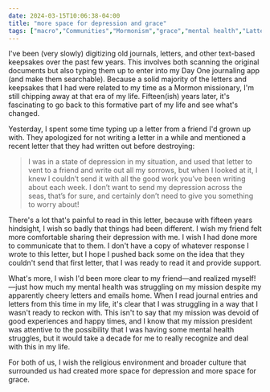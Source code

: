 ```yaml
---
date: 2024-03-15T10:06:38-04:00
title: "more space for depression and grace"
tags: ["macro","Communities","Mormonism","grace","mental health","Latter-day Saint missionaries","Day One","journaling"]
---
```

I've been (very slowly) digitizing old journals, letters, and other text-based keepsakes over the past few years. This involves both scanning the original documents but also typing them up to enter into my Day One journaling app (and make them searchable). Because a solid majority of the letters and keepsakes that I had were related to my time as a Mormon missionary, I'm still chipping away at that era of my life. Fifteen(ish) years later, it's fascinating to go back to this formative part of my life and see what's changed. 

Yesterday, I spent some time typing up a letter from a friend I'd grown up with. They apologized for not writing a letter in a while and mentioned a recent letter that they had written out before destroying: 

> I was in a state of depression in my situation, and used that letter to vent to a friend and write out all my sorrows, but when I looked at it, I knew I couldn’t send it with all the good work you’ve been writing about each week. I don’t want to send my depression across the seas, that’s for sure, and certainly don’t need to give you something to worry about!

There's a lot that's painful to read in this letter, because with fifteen years hindsight, I wish so badly that things had been different. I wish my friend felt more comfortable sharing their depression with me. I wish I had done more to communicate that to them. I don't have a copy of whatever response I wrote to this letter, but I hope I pushed back some on the idea that they couldn't send that first letter, that I was ready to read it and provide support.

 What's more, I wish I'd been more clear to my friend—and realized myself!—just how much my mental health was struggling on my mission despite my apparently cheery letters and emails home. When I read journal entries and letters from this time in my life, it's clear that I was struggling in a way that I wasn't ready to reckon with. This isn't to say that my mission was devoid of good experiences and happy times, and I know that my mission president was attentive to the possibility that I was having some mental health struggles, but it would take a decade for me to really recognize and deal with this in my life.
 
For both of us, I wish the religious environment and broader culture that surrounded us had created more space for depression and more space for grace.